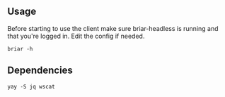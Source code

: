 ## Usage
Before starting to use the client make sure briar-headless is running and that you're logged in.
Edit the config if needed.
``` 
briar -h 
```
## Dependencies
```
yay -S jq wscat
```

